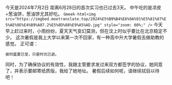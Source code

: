今天是2024年7月2日
距离6月28日的首次实习也已过去3天。
中午吃的是凉皮+葱油饼，葱油饼尤其好吃。
`Gmeek-html<img src="https://imgbed.moetranslate.top/2024%E5%B9%B4%E6%9A%91%E5%81%87%E5%AE%9E%E4%B9%A07.2%E5%8D%88%E9%A5%AD.jpg" style="zoom: 60%;" />`
今天早上赶过来时，小雨纷纷，夏天天气变幻莫测，但在汶上时似乎要比在北京稳定不少。
这次暑假是我上大学以来第一次不回家，有一种高中升大学暑假去做助教的感觉。
正可谓：
```shell
彼时盛夏已至，只是时光已逝。
```
同时，为了确保协议的有效性，我跟主管要求发过来双方都签字的协议，她同意了，并表示要邮寄纸质版，我给了她地址。
暑假后续如何呢，请继续拭目以待吧！
